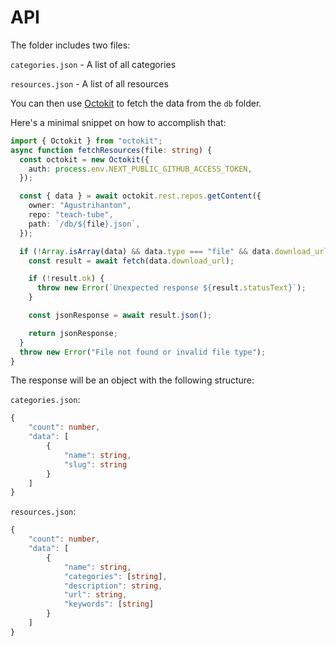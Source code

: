 # API

The folder includes two files:

`categories.json` - A list of all categories

`resources.json` - A list of all resources

You can then use [Octokit](https://github.com/octokit) to fetch the data from the `db` folder.

Here's a minimal snippet on how to accomplish that:

```ts
import { Octokit } from "octokit";
async function fetchResources(file: string) {
  const octokit = new Octokit({
    auth: process.env.NEXT_PUBLIC_GITHUB_ACCESS_TOKEN,
  });

  const { data } = await octokit.rest.repos.getContent({
    owner: "Agustrihanton",
    repo: "teach-tube",
    path: `/db/${file}.json`,
  });

  if (!Array.isArray(data) && data.type === "file" && data.download_url) {
    const result = await fetch(data.download_url);

    if (!result.ok) {
      throw new Error(`Unexpected response ${result.statusText}`);
    }

    const jsonResponse = await result.json();

    return jsonResponse;
  }
  throw new Error("File not found or invalid file type");
}
```

The response will be an object with the following structure:

`categories.json`:

```ts
{
    "count": number,
    "data": [
        {
            "name": string,
            "slug": string
        }
    ]
}
```

`resources.json`:

```ts
{
    "count": number,
    "data": [
        {
            "name": string,
            "categories": [string],
            "description": string,
            "url": string,
            "keywords": [string]
        }
    ]
}
```

